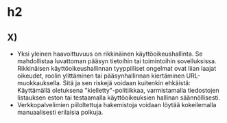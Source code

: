 # h2

## X)

- Yksi yleinen haavoittuvuus on rikkinäinen käyttöoikeushallinta. Se mahdollistaa luvattoman pääsyn tietoihin tai toimintoihin sovelluksissa. Rikkinäisen käyttöoikeushallinnan tyyppilliset ongelmat ovat liian laajat oikeudet, roolin ylittäminen tai pääsynhallinnan kiertäminen URL-muokkauksella. Sitä ja sen riskejä voidaan kuitenkin ehkäistä: Käyttämällä oletuksena "kielletty"-politiikkaa, varmistamalla tiedostojen listauksen eston tai testaamalla käyttöoikeuksien hallinan säännöllisesti.
- Verkkopalvelimien piiloltettuja hakemistoja voidaan löytää kokeilemalla manuaalisesti erilaisia polkuja. 
